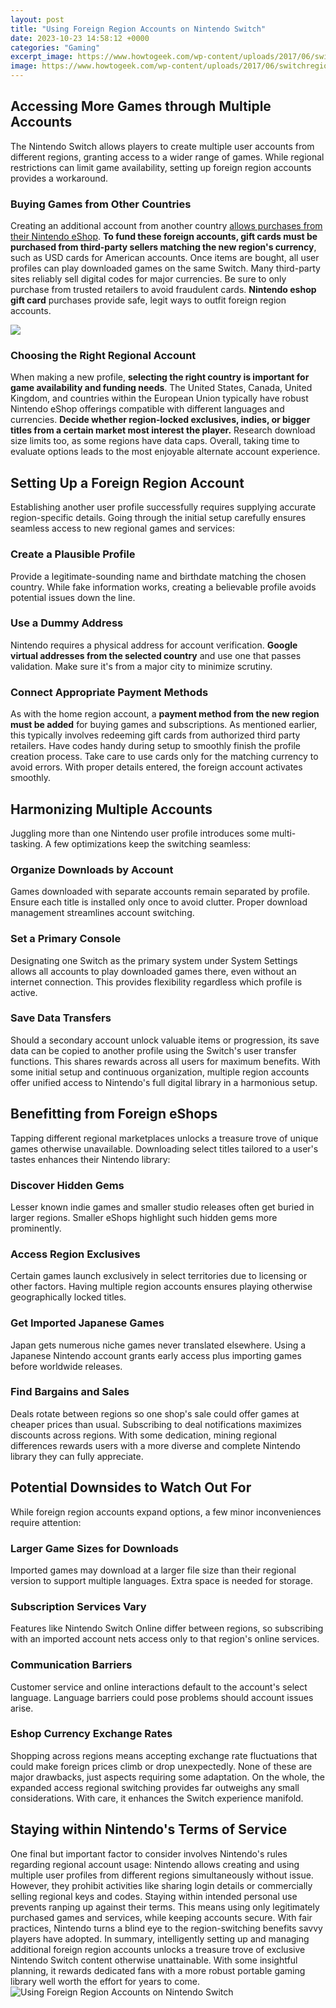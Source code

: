 ```yaml
---
layout: post
title: "Using Foreign Region Accounts on Nintendo Switch"
date: 2023-10-23 14:58:12 +0000
categories: "Gaming"
excerpt_image: https://www.howtogeek.com/wp-content/uploads/2017/06/switchregionlede-650-1.png?height=200p&amp;trim=2,2,2,2
image: https://www.howtogeek.com/wp-content/uploads/2017/06/switchregionlede-650-1.png?height=200p&amp;trim=2,2,2,2
---
```


## Accessing More Games through Multiple Accounts
The Nintendo Switch allows players to create multiple user accounts from different regions, granting access to a wider range of games. While regional restrictions can limit game availability, setting up foreign region accounts provides a workaround.
### Buying Games from Other Countries 
Creating an additional account from another country [allows purchases from their Nintendo eShop](https://store.fi.io.vn/chihuahuas-king-chihuahua-wearing-crownqueen-chihuahua-dog-302-chihuahua-dog). **To fund these foreign accounts, gift cards must be purchased from third-party sellers matching the new region's currency**, such as USD cards for American accounts. Once items are bought, all user profiles can play downloaded games on the same Switch. 
Many third-party sites reliably sell digital codes for major currencies. Be sure to only purchase from trusted retailers to avoid fraudulent cards. **Nintendo eshop gift card** purchases provide safe, legit ways to outfit foreign region accounts.

![](https://www.howtogeek.com/wp-content/uploads/2017/06/switchregion05-650.png)
### Choosing the Right Regional Account
When making a new profile, **selecting the right country is important for game availability and funding needs**. The United States, Canada, United Kingdom, and countries within the European Union typically have robust Nintendo eShop offerings compatible with different languages and currencies. 
**Decide whether region-locked exclusives, indies, or bigger titles from a certain market most interest the player.** Research download size limits too, as some regions have data caps. Overall, taking time to evaluate options leads to the most enjoyable alternate account experience.
## Setting Up a Foreign Region Account 
Establishing another user profile successfully requires supplying accurate region-specific details. Going through the initial setup carefully ensures seamless access to new regional games and services:
### Create a Plausible Profile 
Provide a legitimate-sounding name and birthdate matching the chosen country. While fake information works, creating a believable profile avoids potential issues down the line. 
### Use a Dummy Address 
Nintendo requires a physical address for account verification. **Google virtual addresses from the selected country** and use one that passes validation. Make sure it's from a major city to minimize scrutiny.
### Connect Appropriate Payment Methods
As with the home region account, a **payment method from the new region must be added** for buying games and subscriptions. As mentioned earlier, this typically involves redeeming gift cards from authorized third party retailers. 
Have codes handy during setup to smoothly finish the profile creation process. Take care to use cards only for the matching currency to avoid errors. With proper details entered, the foreign account activates smoothly.
## Harmonizing Multiple Accounts 
Juggling more than one Nintendo user profile introduces some multi-tasking. A few optimizations keep the switching seamless:
### Organize Downloads by Account 
Games downloaded with separate accounts remain separated by profile. Ensure each title is installed only once to avoid clutter. Proper download management streamlines account switching.  
### Set a Primary Console 
Designating one Switch as the primary system under System Settings allows all accounts to play downloaded games there, even without an internet connection. This provides flexibility regardless which profile is active.
### Save Data Transfers
Should a secondary account unlock valuable items or progression, its save data can be copied to another profile using the Switch's user transfer functions. This shares rewards across all users for maximum benefits.
With some initial setup and continuous organization, multiple region accounts offer unified access to Nintendo's full digital library in a harmonious setup.
## Benefitting from Foreign eShops 
Tapping different regional marketplaces unlocks a treasure trove of unique games otherwise unavailable. Downloading select titles tailored to a user's tastes enhances their Nintendo library:
### Discover Hidden Gems  
Lesser known indie games and smaller studio releases often get buried in larger regions. Smaller eShops highlight such hidden gems more prominently.
### Access Region Exclusives
Certain games launch exclusively in select territories due to licensing or other factors. Having multiple region accounts ensures playing otherwise geographically locked titles.
### Get Imported Japanese Games 
Japan gets numerous niche games never translated elsewhere. Using a Japanese Nintendo account grants early access plus importing games before worldwide releases. 
### Find Bargains and Sales 
Deals rotate between regions so one shop's sale could offer games at cheaper prices than usual. Subscribing to deal notifications maximizes discounts across regions.
With some dedication, mining regional differences rewards users with a more diverse and complete Nintendo library they can fully appreciate.
## Potential Downsides to Watch Out For 
While foreign region accounts expand options, a few minor inconveniences require attention:
### Larger Game Sizes for Downloads  
Imported games may download at a larger file size than their regional version to support multiple languages. Extra space is needed for storage. 
### Subscription Services Vary  
Features like Nintendo Switch Online differ between regions, so subscribing with an imported account nets access only to that region's online services. 
### Communication Barriers  
Customer service and online interactions default to the account's select language. Language barriers could pose problems should account issues arise. 
### Eshop Currency Exchange Rates  
Shopping across regions means accepting exchange rate fluctuations that could make foreign prices climb or drop unexpectedly. 
None of these are major drawbacks, just aspects requiring some adaptation. On the whole, the expanded access regional switching provides far outweighs any small considerations. With care, it enhances the Switch experience manifold.
## Staying within Nintendo's Terms of Service 
One final but important factor to consider involves Nintendo's rules regarding regional account usage:
Nintendo allows creating and using multiple user profiles from different regions simultaneously without issue. However, they prohibit activities like sharing login details or commercially selling regional keys and codes.
Staying within intended personal use prevents ranping up against their terms. This means using only legitimately purchased games and services, while keeping accounts secure. With fair practices, Nintendo turns a blind eye to the region-switching benefits savvy players have adopted.
In summary, intelligently setting up and managing additional foreign region accounts unlocks a treasure trove of exclusive Nintendo Switch content otherwise unattainable. With some insightful planning, it rewards dedicated fans with a more robust portable gaming library well worth the effort for years to come.
![Using Foreign Region Accounts on Nintendo Switch](https://www.howtogeek.com/wp-content/uploads/2017/06/switchregionlede-650-1.png?height=200p&amp;trim=2,2,2,2)